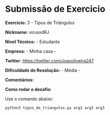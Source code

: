 # Submissão de Exercicio

**Exercicio:** 3 - Tipos de Triângulos

**Nickname:** virusxdRJ

**Nível Técnico:** - Estudante

**Empresa:** - Minha casa -

**Twitter**: https://twitter.com/Joaooliveira247

**Dificuldade de Resolução:** - Média -

**Comentários:** 

**Como rodar o desafio**: 

Use o comando abaixo: 
```bash
python3 tipos_de_triangulos.py arg1 arg2 arg3  
```